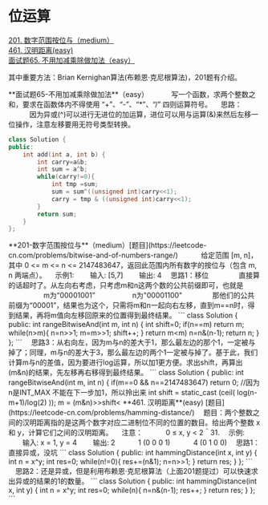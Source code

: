 # 位运算  
<!-- GFM-TOC -->
[201. 数字范围按位与（medium）](#201-数字范围按位与)   
[461. 汉明距离(easy)](#461-汉明距离)   
[面试题65. 不用加减乘除做加法（easy）](#面试题65-不用加减乘除做加法 )    

<!-- GFM-TOC -->
其中重要方法：Brian Kernighan算法(布赖恩·克尼根算法)，201题有介绍。


<div id="面试题65-不用加减乘除做加法"></div>  
**面试题65-不用加减乘除做加法**（easy）  
　　　写一个函数，求两个整数之和，要求在函数体内不得使用   “+”、“-”、“*”、“/” 四则运算符号。  
　思路：  
　　　因为异或(^)可以进行无进位的加运算，进位可以用与运算(&)来然后左移一位操作，注意左移要用无符号类型转换。  

```cpp
class Solution {
public:
    int add(int a, int b) {
        int carry=a&b;
        int sum = a^b;
        while(carry!=0){
            int tmp =sum;
            sum = sum^((unsigned int)carry<<1);
            carry = tmp & ((unsigned int)carry<<1);
        }
        return sum;
    }
};
```
<div id="201-数字范围按位与"></div>   
**201-数字范围按位与**（medium）[题目](https://leetcode-cn.com/problems/bitwise-and-of-numbers-range/)   
　　　给定范围 [m, n]，其中 0 <= m <= n <= 2147483647，返回此范围内所有数字的按位与（包含 m, n 两端点）。  
　示例1:   
　　输入: [5,7]  
　　输出: 4  
　思路1：移位  
　　　　直接算的话超时了。从左向右考虑，只考虑m和n这两个数的公共前缀即可，也就是  
　　　　　m为“00001001”  
　　　　　n为"00001100"  
　　　　那他们的公共前缀为“00001”，结果也为这个，只需将m和n一起向右左移，直到m==n时，得到结果，再将m值向左移回原来的位置得到最终结果。
```
class Solution {
public:
    int rangeBitwiseAnd(int m, int n) {
        int shift=0;
        if(n==m) return m;
        while(n>m){
            n=n>>1;
            m=m>>1;
            shift++;
        }
        return m<<shift;
    }
};
``` 
　思路2:Brian Kernighan 算法  
　　Brian Kernighan 算法的关键在于我们每次对 n 和 n−1之间进行按位与运算后，n中最右边的1会被抹去变成 0。  
　　　例如：　　n=12    "00001100"  
　　　　　　　　n-1=11  "00001011"  
　　　　　　　　n & n-1 "00001000"  
　　基于上述技巧，我们可以用它来计算两个二进制字符串的公共前缀。
　　其思想是，n一直做（n&n-1）的操作，直到n<=m时停止，此时非公共的前缀已经消失，最后的n就是最后结果。  
```
class Solution {
public:
    int rangeBitwiseAnd(int m, int n) {
        while(n>m) n=n&(n-1);
        return n;
    }
};
```
　思路3：从右向左，因为m与n的差大于1，那么最左边的那个1，一定被与掉了；同理，m与n的差大于3，那么最左边的两个1一定被与掉了。基于此，我们计算m与n的差值，因为要进行log运算，所以加1更方便。求出shift，再算出(m&n)的结果，先左移再右移得到最终结果。  
```
class Solution {
public:
    int rangeBitwiseAnd(int m, int n) {
        if(m==0 && n==2147483647) return 0; //因为n是INT_MAX 不能在下一步加1，所以拎出来
        int shift = static_cast<int> (ceil( log(n-m+1)/log(2) ));
        m = (m&n)>>shift<<shift;
        return  m;
    }
};
```
<div id=" 461-汉明距离"></div>
 **461. 汉明距离**(easy)  [题目](https://leetcode-cn.com/problems/hamming-distance/)  
　题目：两个整数之间的汉明距离指的是这两个数字对应二进制位不同的位置的数目。给出两个整数 x 和 y，计算它们之间的汉明距离。  
　注意：  
　　　0 ≤ x, y < 2＾31.  
　示例:  
　　输入: x = 1, y = 4  
　　输出: 2  
　　　1   (0 0 0 1)  
　　　4   (0 1 0 0)  
　思路1：直接异或，没坑  
```
class Solution {
public:
    int hammingDistance(int x, int y) {
        int n = x^y;
        int res=0;
        while(n!=0){
            res+=(n&1);
            n=n>>1;
        }
        return res;
    }
};
```
　思路2：还是异或，但是利用布赖恩·克尼根算法（上面201题提过）可以快速求出异或的结果的1的数量。  
```
class Solution {
public:
    int hammingDistance(int x, int y) {
        int n = x^y;
        int res=0;
        while(n){
            n=n&(n-1);
            res++;
        }
        return res;
    }
};
```